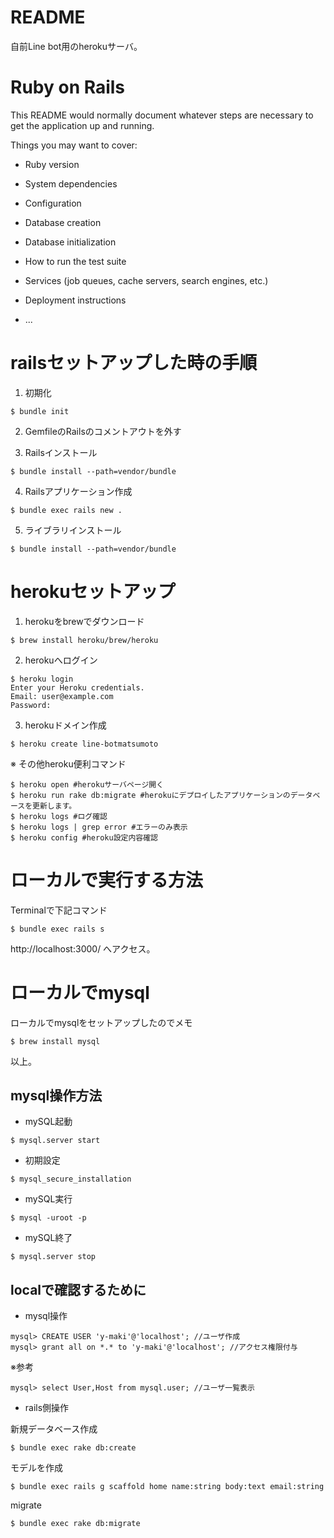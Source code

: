 # README

自前Line bot用のherokuサーバ。

# Ruby on Rails

This README would normally document whatever steps are necessary to get the
application up and running.

Things you may want to cover:

* Ruby version

* System dependencies

* Configuration

* Database creation

* Database initialization

* How to run the test suite

* Services (job queues, cache servers, search engines, etc.)

* Deployment instructions

* ...

# railsセットアップした時の手順

1. 初期化

```
$ bundle init
```

2. GemfileのRailsのコメントアウトを外す

3. Railsインストール

```
$ bundle install --path=vendor/bundle
```

4. Railsアプリケーション作成

```
$ bundle exec rails new .
```

5. ライブラリインストール

```
$ bundle install --path=vendor/bundle
```

# herokuセットアップ

1. herokuをbrewでダウンロード

```
$ brew install heroku/brew/heroku
```

2. herokuへログイン

```
$ heroku login
Enter your Heroku credentials.
Email: user@example.com
Password:
```

3. herokuドメイン作成

```
$ heroku create line-botmatsumoto
```

※ その他heroku便利コマンド

```
$ heroku open #herokuサーバページ開く
$ heroku run rake db:migrate #herokuにデプロイしたアプリケーションのデータベースを更新します。
$ heroku logs #ログ確認
$ heroku logs | grep error #エラーのみ表示
$ heroku config #heroku設定内容確認
```

# ローカルで実行する方法

Terminalで下記コマンド

```
$ bundle exec rails s
```

http://localhost:3000/ へアクセス。

# ローカルでmysql

ローカルでmysqlをセットアップしたのでメモ

```
$ brew install mysql
```

以上。

## mysql操作方法

- mySQL起動

```
$ mysql.server start
```

- 初期設定

```
$ mysql_secure_installation
```

- mySQL実行

```
$ mysql -uroot -p
```

- mySQL終了

```
$ mysql.server stop
```

## localで確認するために

- mysql操作

```
mysql> CREATE USER 'y-maki'@'localhost'; //ユーザ作成
mysql> grant all on *.* to 'y-maki'@'localhost'; //アクセス権限付与
```

※参考

```
mysql> select User,Host from mysql.user; //ユーザ一覧表示
```

- rails側操作

新規データベース作成

```
$ bundle exec rake db:create
```

モデルを作成

```
$ bundle exec rails g scaffold home name:string body:text email:string
```

migrate

```
$ bundle exec rake db:migrate
```
